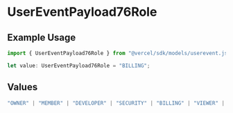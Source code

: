 # UserEventPayload76Role

## Example Usage

```typescript
import { UserEventPayload76Role } from "@vercel/sdk/models/userevent.js";

let value: UserEventPayload76Role = "BILLING";
```

## Values

```typescript
"OWNER" | "MEMBER" | "DEVELOPER" | "SECURITY" | "BILLING" | "VIEWER" | "VIEWER_FOR_PLUS" | "CONTRIBUTOR"
```